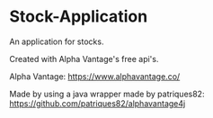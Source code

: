 # Stock-Application

An application for stocks.

Created with Alpha Vantage's free api's.

Alpha Vantage: https://www.alphavantage.co/

Made by using a java wrapper made by patriques82: https://github.com/patriques82/alphavantage4j



